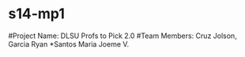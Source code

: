 # s14-mp1

#Project Name: DLSU Profs to Pick 2.0
#Team Members: Cruz Jolson, Garcia Ryan
*Santos Maria Joeme V.
